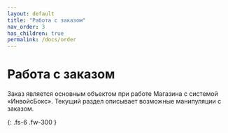 ```yaml
---
layout: default
title: "Работа с заказом"
nav_order: 3
has_children: true
permalink: /docs/order
---
```


# Работа с заказом

Заказ является основным объектом при работе Магазина с системой &laquo;ИнвойсБокс&raquo;.
Текущий раздел описывает возможные манипуляции с заказом.

{: .fs-6 .fw-300 }

